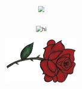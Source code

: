 <div align="center">
  <img src="https://i0.wp.com/i.pinimg.com/originals/90/42/25/90422570f7e1383cc5405c25f09e4f14.gif" width="800"/>
  </br>
  </br>
  </br>
  <img src="https://readme-typing-svg.demolab.com?font=Fira+Code&size=90&pause=500&color=be2424&center=true&random=false&height=150&lines=Hi!" alt="hi" />
  <br>
  <br>
  <img src="flower.png" width="190" alt="flower"/>
</div>


